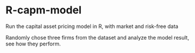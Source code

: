 # R-capm-model
Run the capital asset pricing model in R, with market and risk-free data

Randomly chose three firms from the dataset and analyze the model result, see how they perform. 
